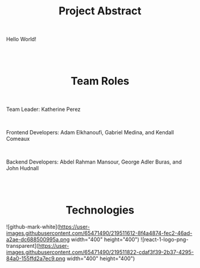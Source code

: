 <h1 align="center">Project Abstract</h1>

<br />

Hello World!

<br /><br />

<h1 align="center">Team Roles</h1>

<br />

Team Leader: Katherine Perez

<br />

Frontend Developers: Adam Elkhanoufi, Gabriel Medina, and Kendall Comeaux

<br />

Backend Developers: Abdel Rahman Mansour, George Adler Buras, and John Hudnall

<br /><br />

<h1 align="center">Technologies</h1>

![github-mark-white](https://user-images.githubusercontent.com/65471490/219511612-8f4a4874-fec2-46ad-a2ae-dc688500995a.png width="400" height="400")
![react-1-logo-png-transparent](https://user-images.githubusercontent.com/65471490/219511822-cdaf3f39-2b37-4295-84a0-155ffd2a7ec9.png width="400" height="400")
